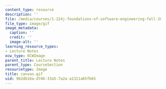 ```yaml
---
content_type: resource
description: ''
file: /media/courses/1-124j-foundations-of-software-engineering-fall-2000/962db16ad74633a57a2aa1311a65fb65_canvas.gif
file_type: image/gif
image_metadata:
  caption: ''
  credit: ''
  image-alt: ''
learning_resource_types:
- Lecture Notes
ocw_type: OCWImage
parent_title: Lecture Notes
parent_type: CourseSection
resourcetype: Image
title: canvas.gif
uid: 962db16a-d746-33a5-7a2a-a1311a65fb65
---
```

